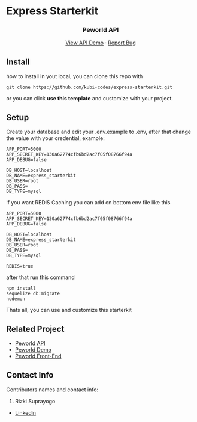 # Express Starterkit 



<h3 align="center">Peworld API</h3>
<p align="center">
  <a href="https://hire-job.onrender.com/v1">View API Demo</a>
  ·
  <a href="https://github.com/suprayogo/hire_job_be/issues">Report Bug</a>
</p>




## Install

how to install in yout local, you can clone this repo with

``` git clone https://github.com/kubi-codes/express-starterkit.git ```

or you can click <b>use this template</b> and customize with your project.

## Setup

Create your database and edit your .env.example to .env, after that change the value with your credential, example:
```
APP_PORT=5000
APP_SECRET_KEY=130a62774cfb6bd2ac7f05f08766f94a
APP_DEBUG=false

DB_HOST=localhost
DB_NAME=express_starterkit
DB_USER=root
DB_PASS=
DB_TYPE=mysql
```

if you want REDIS Caching you can add on bottom env file like this
```
APP_PORT=5000
APP_SECRET_KEY=130a62774cfb6bd2ac7f05f08766f94a
APP_DEBUG=false

DB_HOST=localhost
DB_NAME=express_starterkit
DB_USER=root
DB_PASS=
DB_TYPE=mysql

REDIS=true
```

after that run this command

```
npm install
sequelize db:migrate
nodemon
```
Thats all, you can use and customize this starterkit



<!-- RELATED PROJECT -->
## Related Project

- [Peworld API](https://github.com/suprayogo/hire_job_be)
- [Peworld Demo](https://hire-job-v1-rizki-suprayogo.vercel.app/)
- [Peworld Front-End](https://github.com/suprayogo/hire-job-v1/)
<!-- CONTACT INFO -->
## Contact Info

Contributors names and contact info:

1. Rizki Suprayogo

- [Linkedin](https://www.linkedin.com/in/rizki-suprayogo/)

